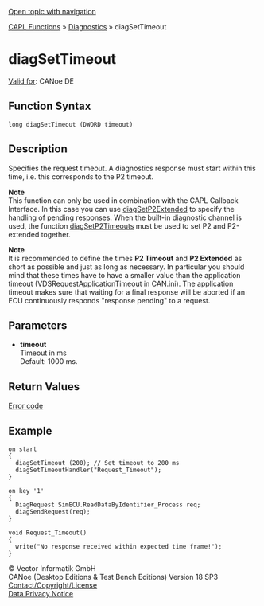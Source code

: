 [Open topic with navigation](../../../../../CANoeDEFamily.htm#Topics/CAPLFunctions/Diagnostics/Functions/CAPLfunctionDiagSetTimeout.md)

[CAPL Functions](../../CAPLfunctions.md) » [Diagnostics](../CAPLfunctionsDiagnosticsOverview.md) » diagSetTimeout

# diagSetTimeout

[Valid for](../../../Shared/FeatureAvailability.md): CANoe DE

## Function Syntax

```
long diagSetTimeout (DWORD timeout)
```

## Description

Specifies the request timeout. A diagnostics response must start within this time, i.e. this corresponds to the P2 timeout.

**Note**  
This function can only be used in combination with the CAPL Callback Interface. In this case you can use [diagSetP2Extended](CAPLfunctionDiagGetP2ExtendedDiagSetP2Extended.md) to specify the handling of pending responses. When the built-in diagnostic channel is used, the function [diagSetP2Timeouts](CAPLfunctionDiagSetP2Timeouts.md) must be used to set P2 and P2-extended together.

**Note**  
It is recommended to define the times **P2 Timeout** and **P2 Extended** as short as possible and just as long as necessary. In particular you should mind that these times have to have a smaller value than the application timeout (VDSRequestApplicationTimeout in CAN.ini). The application timeout makes sure that waiting for a final response will be aborted if an ECU continuously responds "response pending" to a request.

## Parameters

- **timeout**  
  Timeout in ms  
  Default: 1000 ms.

## Return Values

[Error code](../CAPLfunctionsDiagnosticsErrorCode.md)

## Example

```plaintext
on start
{
  diagSetTimeout (200); // Set timeout to 200 ms
  diagSetTimeoutHandler("Request_Timeout");
}

on key '1'
{
  DiagRequest SimECU.ReadDataByIdentifier_Process req;
  diagSendRequest(req);
}

void Request_Timeout()
{
  write("No response received within expected time frame!");
}
```

© Vector Informatik GmbH  
CANoe (Desktop Editions & Test Bench Editions) Version 18 SP3  
[Contact/Copyright/License](../../../Shared/ContactCopyrightLicense.md)  
[Data Privacy Notice](https://www.vector.com/int/en/company/get-info/privacy-policy/)